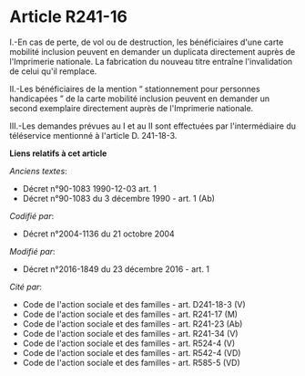 # Article R241-16

I.-En cas de perte, de vol ou de destruction, les bénéficiaires d'une carte mobilité inclusion peuvent en demander un
duplicata directement auprès de l'Imprimerie nationale. La fabrication du nouveau titre entraîne l'invalidation de celui
qu'il remplace. 

II.-Les bénéficiaires de la mention “ stationnement pour personnes handicapées ” de la carte mobilité inclusion peuvent en
demander un second exemplaire directement auprès de l'Imprimerie nationale. 

III.-Les demandes prévues au I et au II sont effectuées par l'intermédiaire du téléservice mentionné à l'article D. 241-18-3.

**Liens relatifs à cet article**

_Anciens textes_:

  - Décret n°90-1083 1990-12-03 art. 1
  - Décret n°90-1083 du 3 décembre 1990 - art. 1 (Ab)

_Codifié par_:

  - Décret n°2004-1136 du 21 octobre 2004

_Modifié par_:

  - Décret n°2016-1849 du 23 décembre 2016 - art. 1

_Cité par_:

  - Code de l'action sociale et des familles - art. D241-18-3 (V)
  - Code de l'action sociale et des familles - art. R241-17 (M)
  - Code de l'action sociale et des familles - art. R241-23 (Ab)
  - Code de l'action sociale et des familles - art. R241-34 (V)
  - Code de l'action sociale et des familles - art. R524-4 (V)
  - Code de l'action sociale et des familles - art. R542-4 (VD)
  - Code de l'action sociale et des familles - art. R585-5 (VD)
